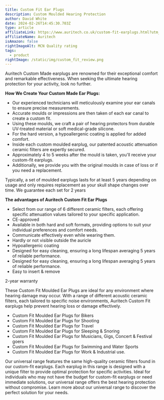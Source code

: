 ```yaml
---
title: Custom Fit Ear Plugs
description: Custom Moulded Hearing Protection
author: David White
date: 2024-02-26T14:45:30.703Z
type: article
affiliateLink: https://www.auritech.co.uk/custom-fit-earplugs.html?utm_source=arragon_affiliates&utm_content=home_page
affiliateName: Auritech
isAmazon: false
rightImageAlt: MCN Quality rating
tags:
  - product
rightImage: /static/img/custom_fit_review.png
---
```

Auritech Custom Made earplugs are renowned for their exceptional comfort and remarkable effectiveness. When seeking the ultimate hearing protection for your activity, look no further.

**How We Create Your Custom Made Ear Plugs:**

* Our experienced technicians will meticulously examine your ear canals to ensure precise measurements.
* Accurate moulds or impressions are then taken of each ear canal to create a custom fit.
* Using these moulds, we craft a pair of hearing protectors from durable UV-treated material or soft medical-grade silicone.
* For the hard version, a hypoallergenic coating is applied for added comfort.
* Inside each custom moulded earplug, our patented acoustic attenuation ceramic filters are expertly secured.
* Approximately 4 to 5 weeks after the mould is taken, you'll receive your custom-fit earplugs.
* Additionally, we provide you with the original moulds in case of loss or if you need a replacement.

Typically, a set of moulded earplugs lasts for at least 5 years depending on usage and only requires replacement as your skull shape changes over time. We guarantee each set for 2 years

**The advantages of Auritech Custom Fit Ear Plugs**

* Select from our range of 6 different ceramic filters, each offering specific attenuation values tailored to your specific application.
* CE-approved
* Available in both hard and soft formats, providing options to suit your individual preferences and comfort needs.
* Communicate effectively even while wearing them.
* Hardly or not visible outside the auricle
* Hypoallergenic coating 
* Designed for easy cleaning, ensuring a long lifespan averaging 5 years of reliable performance.
*  Designed for easy cleaning, ensuring a long lifespan averaging 5 years of reliable performance.
* Easy to insert & remove

2-year warranty

These Custom Fit Moulded Ear Plugs are ideal for any environment where hearing damage may occur. With a range of different acoustic ceramic filters, each tailored to specific noise environments, Auritech Custom Fit earplugs help prevent hearing loss or damage effectively.

* Custom Fit Moulded Ear Plugs for Bikers
* Custom Fit Moulded Ear Plugs for Shooting
* Custom Fit Moulded Ear Plugs for Travel
* Custom Fit Moulded Ear Plugs for Sleeping & Snoring
* Custom Fit Moulded Ear Plugs for Musicians, Gigs, Concert & Festival goers
* Custom Fit Moulded Ear Plugs for Swimming and Water Sports
* Custom Fit Moulded Ear Plugs for Work & Industrial use.

Our universal range features the same high-quality ceramic filters found in our custom-fit earplugs. Each earplug in this range is designed with a unique filter to provide optimal protection for specific activities. Ideal for individuals who may not have the budget for custom-fit earplugs or need immediate solutions, our universal range offers the best hearing protection without compromise. Learn more about our universal range to discover the perfect solution for your needs.
